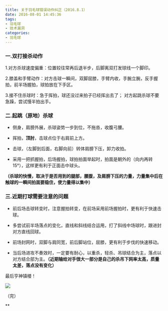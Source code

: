 ```yaml
---
title: 关于羽毛球错误动作纠正（2016.8.1）
date: 2016-08-01 14:45:36
tags:
- 羽毛球
- 技术漏洞
categories:
- 羽毛球
---
```

### 一.双打接杀动作

1.对方杀球速度偏重：位置较往常再后退半步，后脚离双打发球线一个脚印。

2.膝盖和手臂动作：对方击球一瞬间，双脚屈膝，手臂内收，手腕立腕，反手握拍，前半场握拍，球拍放在下手区。

<!-- more -->

3.接不住杀球时：急于挥拍，球还没过来拍子已经挥出去了； 对方起跳杀球不要急躁，尝试慢半拍出手。

### 二.起跳（原地）杀球

- 侧身，肩膀外展，杀球姿势一步到位，不拖沓，收腹弓腰。

- 挥拍，**顶肘**，击球点位于右肩前上方。

- 击球，（左脚到后面，右脚向前）转体肩膀下压，卸力收拍。

- 采用一把抓握拍，后场握拍，球拍拍面举起时，拍面是朝外的（向内再转15°），这样更有利于正面击中球头。

**（杀球的快慢，取决于是否用到的腿部，腰腹，及肩膀下压的力量，力量集中后在触球的一瞬间拍面要稳住，使力量得以集中）**


### 三.近期打球需要注意的问题

- 前后场击球转变时，注意握拍转变，在前场采用前场握拍时，更有利于快速击球。

- 多尝试前半场落点的变化，直线和斜线结合运用，打了斜线中场球时，跟进封对方直线回球。

- 前场封网时，双脚与肩同宽，前后脚站位，屈膝，更有利于步伐的快速移动。

- 当后场进攻不奏效时，一定要有耐心，以重杀，轻杀、吊球结合为主，落点以对方结合部为主。**（近期输给对手很大一部分是自己的杀吊下网率太高，质量太差，落点没有变化）**

最后亨神镇楼！

![](/images/a.jpg)

（完）

**